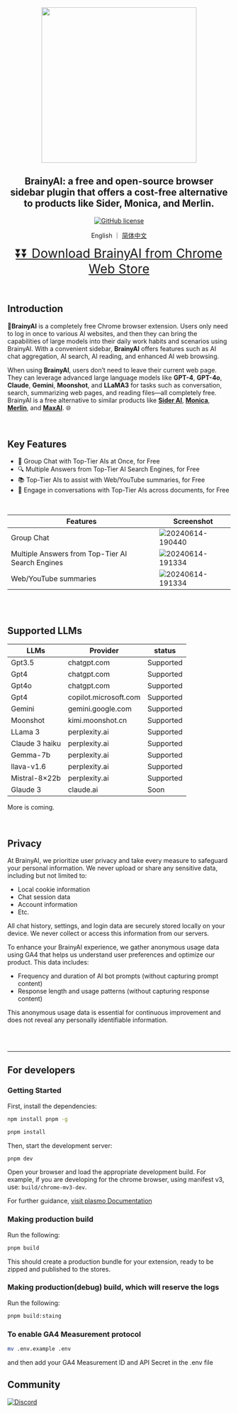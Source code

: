 <div align="center">
<img src="https://raw.githubusercontent.com/luyu0279/BrainyAi/main/misc/logo.png" width="350px">
<h2>BrainyAI: a free and open-source browser sidebar plugin that offers a cost-free alternative to products like Sider, Monica, and Merlin. </h2>

[![GitHub license](https://img.shields.io/badge/license-GLP%203.0-blue)](https://github.com/luyu0279/BrainyAi/blob/main/LICENSE)

English ｜ [简体中文](README_ZH-CN.md)
<p>
  <a style="font-size: 28px" href="https://chromewebstore.google.com/detail/brainyai/jmcllpdchgacpnpgechgncndkfdogdah?utm_source=github&utm_medium=pr&utm_campaign=0614">
  ⏬⏬ Download BrainyAI from Chrome Web Store
</a>
</p>
</div>

<br>

## Introduction

🧠**BrainyAI** is a completely free Chrome browser extension. Users only need to log in once to various AI websites, and then they can bring the capabilities of large models into their daily work habits and scenarios using BrainyAI. With a convenient sidebar, **BrainyAI** offers features such as AI chat aggregation, AI search, AI reading, and enhanced AI web browsing.

When using **BrainyAI**, users don’t need to leave their current web page. They can leverage advanced large language models like **GPT-4**, **GPT-4o**, **Claude**, **Gemini**, **Moonshot**, and **LLaMA3** for tasks such as conversation, search, summarizing web pages, and reading files—all completely free. BrainyAI is a free alternative to similar products like **[Sider AI](https://sider.ai)**, **[Monica](https://monica.im)**, **[Merlin](https://www.getmerlin.in)**, and **[MaxAI](https:///www.maxai.me)**. 🌐


<br>


## Key Features

- 🤖 Group Chat with Top-Tier AIs at Once, for Free
- 🔍 Multiple Answers from Top-Tier AI Search Engines, for Free
- 📚 Top-Tier AIs to assist with Web/YouTube summaries, for Free
- 💬 Engage in conversations with Top-Tier AIs across documents, for Free


<br>


| Features | Screenshot                                                                                         | 
| -------- |----------------------------------------------------------------------------------------------------| 
| Group Chat     | ![20240614-190440](https://raw.githubusercontent.com/luyu0279/BrainyAi/main/misc/group_chat.gif)   | 
| Multiple Answers from Top-Tier AI Search Engines  | ![20240614-191334](https://raw.githubusercontent.com/luyu0279/BrainyAi/main/misc/multi_answer.gif) | 
| Web/YouTube summaries     | ![20240614-191334](https://raw.githubusercontent.com/luyu0279/BrainyAi/main/misc/summaries.gif)                                       | 





<br>
<br>


## Supported LLMs



| LLMs | Provider | status |
| -------- | -------- | -------- |
| Gpt3.5     | chatgpt.com     | Supported     |
| Gpt4     | chatgpt.com     | Supported     |
| Gpt4o     | chatgpt.com     | Supported     |
| Gpt4     | copilot.microsoft.com     | Supported  |
| Gemini     | gemini.google.com     | Supported     |
| Moonshot     | kimi.moonshot.cn     | Supported     |
| LLama 3    | perplexity.ai     | Supported     |
| Claude 3 haiku     | perplexity.ai     | Supported     |
| Gemma-7b    | perplexity.ai     | Supported     |
| llava-v1.6    | perplexity.ai     | Supported     |
| Mistral-8×22b| perplexity.ai     | Supported     |
| Glaude 3     | claude.ai     | Soon     |


More is coming.

<br>

## Privacy

At BrainyAI, we prioritize user privacy and take every measure to safeguard your personal information. We never upload or share any sensitive data, including but not limited to:

- Local cookie information
- Chat session data
- Account information
- Etc.

All chat history, settings, and login data are securely stored locally on your device. We never collect or access this information from our servers.

To enhance your BrainyAI experience, we gather anonymous usage data using GA4 that helps us understand user preferences and optimize our product. This data includes:

- Frequency and duration of AI bot prompts (without capturing prompt content)
- Response length and usage patterns (without capturing response content)

This anonymous usage data is essential for continuous improvement and does not reveal any personally identifiable information.

<br>
<br>


---

## For developers


### Getting Started

First, install the dependencies:

```bash
npm install pnpm -g
```

```bash
pnpm install
```

Then, start the development server:

```bash
pnpm dev
```

Open your browser and load the appropriate development build. For example, if you are developing for the chrome browser, using manifest v3, use: `build/chrome-mv3-dev`.

For further guidance, [visit plasmo Documentation](https://docs.plasmo.com/)

### Making production build

Run the following:

```bash
pnpm build
```

This should create a production bundle for your extension, ready to be zipped and published to the stores.

### Making production(debug) build, which will reserve the logs

Run the following:

```bash
pnpm build:staing
```

### To enable GA4 Measurement protocol

```bash
mv .env.example .env
```

and then add your GA4 Measurement ID and API Secret in the .env file



## Community

<a href="https://discord.gg/FXgVQQwP8s">
    <img src="https://img.shields.io/discord/981138088757690398?label=Discord&logo=discord&logoColor=white&style=for-the-badge" alt="Discord">
</a>

